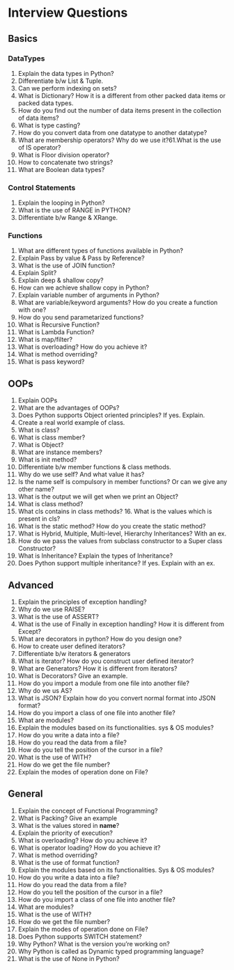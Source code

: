 # Interview Questions

## Basics

### DataTypes

1. Explain the data types in Python?
2. Differentiate b/w List & Tuple.
3. Can we perform indexing on sets?
4. What is Dictionary? How it is a different from other packed data items or packed data types.
5. How do you find out the number of data items present in the collection of data items?
6. What is type casting?
7. How do you convert data from one datatype to another datatype?
8. What are membership operators? Why do we use it?61.What is the use of IS operator?
9. What is Floor division operator?
10. How to concatenate two strings?
11. What are Boolean data types?

### Control Statements

1. Explain the looping in Python?
2. What is the use of RANGE in PYTHON?
3. Differentiate b/w Range & XRange.

### Functions

1. What are different types of functions available in Python?
2. Explain Pass by value & Pass by Reference?
3. What is the use of JOIN function?
4. Explain Split?
5. Explain deep & shallow copy?
6. How can we achieve shallow copy in Python?
7. Explain variable number of arguments in Python?
8. What are variable/keyword arguments? How do you create a function with one?
9. How do you send parametarized functions?
10. What is Recursive Function?
11. What is Lambda Function?
12. What is map/filter?
13. What is overloading? How do you achieve it?
14. What is method overriding?
15. What is pass keyword?

## OOPs

1. Explain OOPs
2. What are the advantages of OOPs?
3. Does Python supports Object oriented principles? If yes. Explain.
4. Create a real world example of class.
5. What is class?
6. What is class member?
7. What is Object?
8. What are instance members?
9. What is init method?
10. Differentiate b/w member functions & class methods.
11. Why do we use self? And what value it has?
12. Is the name self is compulsory in member functions? Or can we give any other name?
13. What is the output we will get when we print an Object?
14. What is class method?
15. What cls contains in class methods? 16. What is the values which is present in cls?
16. What is the static method? How do you create the static method?
17. What is Hybrid, Multiple, Multi-level, Hierarchy Inheritances? With an ex.
18. How do we pass the values from subclass constructor to a Super class Constructor?
19. What is Inheritance? Explain the types of Inheritance?
20. Does Python support multiple inheritance? If yes. Explain with an ex.

## Advanced

1. Explain the principles of exception handling?
2. Why do we use RAISE?
3. What is the use of ASSERT?
4. What is the use of Finally in exception handling? How it is different from Except?
5. What are decorators in python? How do you design one?
6. How to create user defined iterators?
7. Differentiate b/w iterators & generators
8. What is iterator? How do you construct user defined iterator?
9. What are Generators? How it is different from iterators?
10. What is Decorators? Give an example.
11. How do you import a module from one file into another file?
12. Why do we us AS?
13. What is JSON? Explain how do you convert normal format into JSON format?
14. How do you import a class of one file into another file?
15. What are modules?
16. Explain the modules based on its functionalities. sys & OS modules?
17. How do you write a data into a file?
18. How do you read the data from a file?
19. How do you tell the position of the cursor in a file?
20. What is the use of WITH?
21. How do we get the file number?
22. Explain the modes of operation done on File?

## General

1. Explain the concept of Functional Programming?
2. What is Packing? Give an example
3. What is the values stored in **name**?
4. Explain the priority of execution?
5. What is overloading? How do you achieve it?
6. What is operator loading? How do you achieve it?
7. What is method overriding?
8. What is the use of format function?
9. Explain the modules based on its functionalities. Sys & OS modules?
10. How do you write a data into a file?
11. How do you read the data from a file?
12. How do you tell the position of the cursor in a file?
13. How do you import a class of one file into another file?
14. What are modules?
15. What is the use of WITH?
16. How do we get the file number?
17. Explain the modes of operation done on File?
18. Does Python supports SWITCH statement?
19. Why Python? What is the version you’re working on?
20. Why Python is called as Dynamic typed programming language?
21. What is the use of None in Python?
